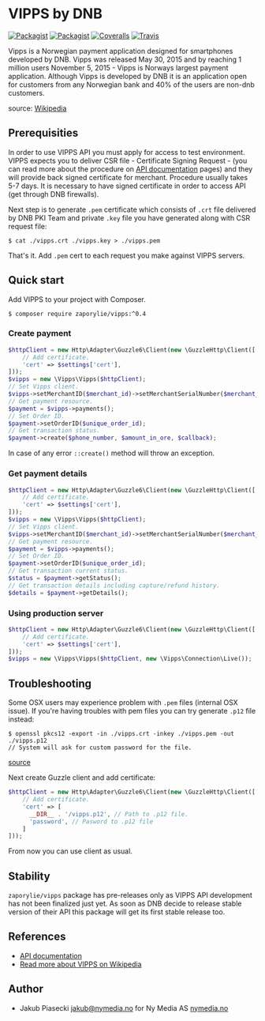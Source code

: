VIPPS by DNB
=====================
[![Packagist](https://img.shields.io/packagist/v/zaporylie/vipps.svg?maxAge=3600)](https://packagist.org/packages/zaporylie/vipps)
[![Packagist](https://img.shields.io/packagist/dt/zaporylie/vipps.svg?maxAge=3600)](https://packagist.org/packages/zaporylie/vipps)
[![Coveralls](https://img.shields.io/coveralls/zaporylie/php-vipps.svg?maxAge=3600)]()
[![Travis](https://img.shields.io/travis/zaporylie/php-vipps.svg?maxAge=3600)](https://travis-ci.org/zaporylie/php-vipps)


Vipps is a Norwegian payment application designed for smartphones developed by DNB. Vipps was released May 30, 2015 and 
by reaching 1 million users November 5, 2015 - Vipps is Norways largest payment application. Although Vipps is developed
by DNB it is an application open for customers from any Norwegian bank and 40% of the users are non-dnb customers.

source: [Wikipedia]

## Prerequisities

In order to use VIPPS API you must apply for access to test environment. VIPPS expects you to deliver CSR file - 
 Certificate Signing Request - (you can read more about the procedure on [API documentation] pages) and they will
 provide back signed certificate for merchant. Procedure usually takes 5-7 days. It is necessary to have signed 
 certificate in order to access API (get through DNB firewalls).
 
Next step is to generate `.pem` certificate which consists of `.crt` file delivered by DNB PKI Team and private `.key`
 file you have generated along with CSR request file:
 
```
$ cat ./vipps.crt ./vipps.key > ./vipps.pem
```

That's it. Add `.pem` cert to each request you make against VIPPS servers.

## Quick start

Add VIPPS to your project with Composer.

```
$ composer require zaporylie/vipps:^0.4
```

### Create payment

```php
$httpClient = new Http\Adapter\Guzzle6\Client(new \GuzzleHttp\Client([
    // Add certificate.
    'cert' => $settings['cert'],
]));
$vipps = new \Vipps\Vipps($httpClient);
// Set Vipps client.
$vipps->setMerchantID($merchant_id)->setMerchantSerialNumber($merchant_serial_number)->setToken($merchant_token);
// Get payment resource.
$payment = $vipps->payments();
// Set Order ID.
$payment->setOrderID($unique_order_id);
// Get transaction status.
$payment->create($phone_number, $amount_in_ore, $callback);
```

In case of any error `::create()` method will throw an exception.

### Get payment details

```php
$httpClient = new Http\Adapter\Guzzle6\Client(new \GuzzleHttp\Client([
    // Add certificate.
    'cert' => $settings['cert'],
]));
$vipps = new \Vipps\Vipps($httpClient);
// Set Vipps client.
$vipps->setMerchantID($merchant_id)->setMerchantSerialNumber($merchant_serial_number)->setToken($merchant_token);
// Get payment resource.
$payment = $vipps->payments();
// Set Order ID.
$payment->setOrderID($unique_order_id);
// Get transaction current status.
$status = $payment->getStatus();
// Get transaction details including capture/refund history.
$details = $payment->getDetails();
```

### Using production server

```php
$httpClient = new Http\Adapter\Guzzle6\Client(new \GuzzleHttp\Client([
    // Add certificate.
    'cert' => $settings['cert'],
]));
$vipps = new \Vipps\Vipps($httpClient, new \Vipps\Connection\Live());
```

## Troubleshooting

Some OSX users may experience problem with `.pem` files (internal OSX issue). If you're having troubles with pem files 
you can try generate `.p12` file instead:

```
$ openssl pkcs12 -export -in ./vipps.crt -inkey ./vipps.pem -out ./vipps.p12
// System will ask for custom password for the file.
```  
[source](https://github.com/curl/curl/issues/283#issuecomment-161123943)


Next create Guzzle client and add certificate:

```php
$httpClient = new Http\Adapter\Guzzle6\Client(new \GuzzleHttp\Client([
    // Add certificate.
    'cert' => [
      __DIR__ . '/vipps.p12', // Path to .p12 file.
      'password', // Pasword to .p12 file
    ]
]));
```

From now you can use client as usual.

## Stability

`zaporylie/vipps` package has pre-releases only as VIPPS API development has not been finalized just yet. As soon as DNB
 decide to release stable version of their API this package will get its first stable release too.

## References 
- [API documentation]
- [Read more about VIPPS on Wikipedia][Wikipedia]

## Author
- Jakub Piasecki <jakub@nymedia.no> for Ny Media AS [nymedia.no](http://nymedia.no) 

[Wikipedia]: https://en.wikipedia.org/wiki/Vipps "Wikipedia"
[API documentation]: https://www.vipps.no/utvikler "Documentation"
